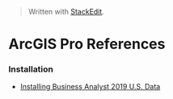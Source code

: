 


> Written with [StackEdit](https://stackedit.io/).

# ArcGIS Pro References

### Installation

- [Installing Business Analyst 2019 U.S. Data](https://doc.arcgis.com/en/business-analyst/desktop/installing-business-analyst-data.htm)
<!--stackedit_data:
eyJoaXN0b3J5IjpbLTk4MDA0OTY0OV19
-->